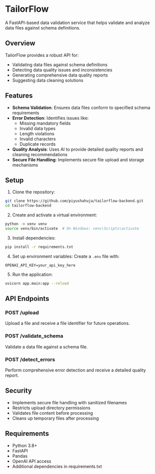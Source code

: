 # TailorFlow

A FastAPI-based data validation service that helps validate and analyze data files against schema definitions.

## Overview

TailorFlow provides a robust API for:

- Validating data files against schema definitions
- Detecting data quality issues and inconsistencies
- Generating comprehensive data quality reports
- Suggesting data cleaning solutions

## Features

- **Schema Validation**: Ensures data files conform to specified schema requirements
- **Error Detection**: Identifies issues like:
  - Missing mandatory fields
  - Invalid data types
  - Length violations
  - Invalid characters
  - Duplicate records
- **Quality Analysis**: Uses AI to provide detailed quality reports and cleaning recommendations
- **Secure File Handling**: Implements secure file upload and storage mechanisms

## Setup

1. Clone the repository:

```bash
git clone https://github.com/piyushahuja/tailorflow-backend.git
cd tailorflow-backend
```

2. Create and activate a virtual environment:

```bash
python -m venv venv
source venv/bin/activate  # On Windows: venv\Scripts\activate
```

3. Install dependencies:

```bash
pip install -r requirements.txt
```

4. Set up environment variables:
   Create a `.env` file with:

```
OPENAI_API_KEY=your_api_key_here
```

5. Run the application:

```bash
uvicorn app.main:app --reload
```

## API Endpoints

### POST /upload

Upload a file and receive a file identifier for future operations.

### POST /validate_schema

Validate a data file against a schema file.

### POST /detect_errors

Perform comprehensive error detection and receive a detailed quality report.

## Security

- Implements secure file handling with sanitized filenames
- Restricts upload directory permissions
- Validates file content before processing
- Cleans up temporary files after processing

## Requirements

- Python 3.8+
- FastAPI
- Pandas
- OpenAI API access
- Additional dependencies in requirements.txt

